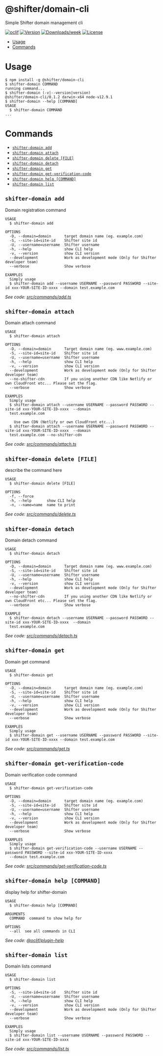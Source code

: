 @shifter/domain-cli
===================

Simple Shifter domain management cli

[![oclif](https://img.shields.io/badge/cli-oclif-brightgreen.svg)](https://oclif.io)
[![Version](https://img.shields.io/npm/v/@shifter/domain-cli.svg)](https://npmjs.org/package/@shifter/domain-cli)
[![Downloads/week](https://img.shields.io/npm/dw/@shifter/domain-cli.svg)](https://npmjs.org/package/@shifter/domain-cli)
[![License](https://img.shields.io/npm/l/@shifter/domain-cli.svg)](https://github.com/getshifter/domain-cli/blob/master/package.json)

<!-- toc -->
* [Usage](#usage)
* [Commands](#commands)
<!-- tocstop -->
# Usage
<!-- usage -->
```sh-session
$ npm install -g @shifter/domain-cli
$ shifter-domain COMMAND
running command...
$ shifter-domain (-v|--version|version)
@shifter/domain-cli/0.1.2 darwin-x64 node-v12.9.1
$ shifter-domain --help [COMMAND]
USAGE
  $ shifter-domain COMMAND
...
```
<!-- usagestop -->
# Commands
<!-- commands -->
* [`shifter-domain add`](#shifter-domain-add)
* [`shifter-domain attach`](#shifter-domain-attach)
* [`shifter-domain delete [FILE]`](#shifter-domain-delete-file)
* [`shifter-domain detach`](#shifter-domain-detach)
* [`shifter-domain get`](#shifter-domain-get)
* [`shifter-domain get-verification-code`](#shifter-domain-get-verification-code)
* [`shifter-domain help [COMMAND]`](#shifter-domain-help-command)
* [`shifter-domain list`](#shifter-domain-list)

## `shifter-domain add`

Domain registration command

```
USAGE
  $ shifter-domain add

OPTIONS
  -D, --domain=domain      target domain name (eg. example.com)
  -S, --site-id=site-id    Shifter site id
  -U, --username=username  Shifter username
  -h, --help               show CLI help
  -v, --version            show CLI version
  --development            Work as development mode (Only for Shifter developer team)
  --verbose                Show verbose

EXAMPLES
  Simply usage
  $ shifter-domain add --username USERNAME --password PASSWORD --site-id xxx-YOUR-SITE-ID-xxxx --domain test.example.com
```

_See code: [src/commands/add.ts](https://github.com/getshifter/domain-cli/blob/v0.1.2/src/commands/add.ts)_

## `shifter-domain attach`

Domain attach command

```
USAGE
  $ shifter-domain attach

OPTIONS
  -D, --domain=domain      Target domain name (eg. www.example.com)
  -S, --site-id=site-id    Shifter site id
  -U, --username=username  Shifter username
  -h, --help               show CLI help
  -v, --version            show CLI version
  --development            Work as development mode (Only for Shifter developer team)
  --no-shifter-cdn         If you using another CDN like Netlify or own CloudFront etc... Please set the flag.
  --verbose                Show verbose

EXAMPLES
  Simply usage
  $ shifter-domain attach --username USERNAME --password PASSWORD --site-id xxx-YOUR-SITE-ID-xxxx  --domain 
  test.example.com

    Use own CDN (Netlify or own CloudFront etc...)
  $ shifter-domain attach --username USERNAME --password PASSWORD --site-id xxx-YOUR-SITE-ID-xxxx  --domain 
  test.example.com --no-shifter-cdn
```

_See code: [src/commands/attach.ts](https://github.com/getshifter/domain-cli/blob/v0.1.2/src/commands/attach.ts)_

## `shifter-domain delete [FILE]`

describe the command here

```
USAGE
  $ shifter-domain delete [FILE]

OPTIONS
  -f, --force
  -h, --help       show CLI help
  -n, --name=name  name to print
```

_See code: [src/commands/delete.ts](https://github.com/getshifter/domain-cli/blob/v0.1.2/src/commands/delete.ts)_

## `shifter-domain detach`

Domain detach command

```
USAGE
  $ shifter-domain detach

OPTIONS
  -D, --domain=domain      Target domain name (eg. www.example.com)
  -S, --site-id=site-id    Shifter site id
  -U, --username=username  Shifter username
  -h, --help               show CLI help
  -v, --version            show CLI version
  --development            Work as development mode (Only for Shifter developer team)
  --no-shifter-cdn         If you using another CDN like Netlify or own CloudFront etc... Please set the flag.
  --verbose                Show verbose

EXAMPLE
  $ shifter-domain detach --username USERNAME --password PASSWORD --site-id xxx-YOUR-SITE-ID-xxxx  --domain 
  test.example.com
```

_See code: [src/commands/detach.ts](https://github.com/getshifter/domain-cli/blob/v0.1.2/src/commands/detach.ts)_

## `shifter-domain get`

Domain get command

```
USAGE
  $ shifter-domain get

OPTIONS
  -D, --domain=domain      target domain name (eg. example.com)
  -S, --site-id=site-id    Shifter site id
  -U, --username=username  Shifter username
  -h, --help               show CLI help
  -v, --version            show CLI version
  --development            Work as development mode (Only for Shifter developer team)
  --verbose                Show verbose

EXAMPLES
  Simply usage
  $ shifter-domain get --username USERNAME --password PASSWORD --site-id xxx-YOUR-SITE-ID-xxxx --domain test.example.com
```

_See code: [src/commands/get.ts](https://github.com/getshifter/domain-cli/blob/v0.1.2/src/commands/get.ts)_

## `shifter-domain get-verification-code`

Domain verification code command

```
USAGE
  $ shifter-domain get-verification-code

OPTIONS
  -D, --domain=domain      target domain name (eg. example.com)
  -S, --site-id=site-id    Shifter site id
  -U, --username=username  Shifter username
  -h, --help               show CLI help
  -v, --version            show CLI version
  --development            Work as development mode (Only for Shifter developer team)
  --verbose                Show verbose

EXAMPLES
  Simply usage
  $ shifter-domain get-verification-code --username USERNAME --password PASSWORD --site-id xxx-YOUR-SITE-ID-xxxx 
  --domain test.example.com
```

_See code: [src/commands/get-verification-code.ts](https://github.com/getshifter/domain-cli/blob/v0.1.2/src/commands/get-verification-code.ts)_

## `shifter-domain help [COMMAND]`

display help for shifter-domain

```
USAGE
  $ shifter-domain help [COMMAND]

ARGUMENTS
  COMMAND  command to show help for

OPTIONS
  --all  see all commands in CLI
```

_See code: [@oclif/plugin-help](https://github.com/oclif/plugin-help/blob/v3.1.0/src/commands/help.ts)_

## `shifter-domain list`

Domain lists command

```
USAGE
  $ shifter-domain list

OPTIONS
  -S, --site-id=site-id    Shifter site id
  -U, --username=username  Shifter username
  -h, --help               show CLI help
  -v, --version            show CLI version
  --development            Work as development mode (Only for Shifter developer team)
  --verbose                Show verbose

EXAMPLES
  Simply usage
  $ shifter-domain list --username USERNAME --password PASSWORD --site-id xxx-YOUR-SITE-ID-xxxx
```

_See code: [src/commands/list.ts](https://github.com/getshifter/domain-cli/blob/v0.1.2/src/commands/list.ts)_
<!-- commandsstop -->
